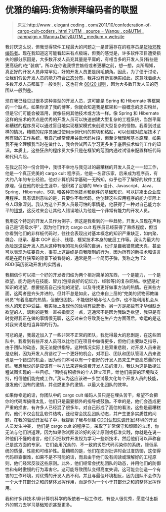 # 优雅的编码:货物崇拜编码者的联盟

> 原文:[http://www . elegant coding . com/2011/10/confederation-of-cargo-cult-coders . html？UTM _ source = Wanqu . co&UTM _ campaign = Wanqu+Daily&UTM _ medium = website](http://www.elegantcoding.com/2011/10/confederacy-of-cargo-cult-coders.html?utm_source=wanqu.co&utm_campaign=Wanqu+Daily&utm_medium=website)

我讨厌这么说，但我觉得软件工程最大的问题之一是普遍存在的程序员是[货物邪教编码者](http://en.wikipedia.org/wiki/Cargo_cult_programming)。现在我知道这可能看起来有点极端，但我的感觉是，许多软件项目遭受损失的部分原因是，大多数开发人员充其量是平庸的，有相当多的开发人员(有些是更高级的)在“装病”。所以在你说我愤世嫉俗或者更糟之前，想一想，众所周知，真正好的开发人员非常罕见，好的开发人员更是凤毛麟角。因此，为了便于讨论，让我们假设开发人员的能力符合[正态分布](http://en.wikipedia.org/wiki/Normal_distribution)，我并没有断言确实如此，这意味着绝大多数开发人员都属于一般类别，这也符合 [80/20 规则](http://www.codinghorror.com/blog/2007/11/the-two-types-of-programmers.html)，因为大多数开发人员的范围从一般到差。

现在我已经见过很多这种类型的开发人员，这可能是 Spring 和 Hibernate 等框架的一个缺点。如果你读了我的博客，你就会知道我是框架和一般概念的忠实粉丝，但是它们可能会被滥用，就像任何其他技术或方法一样。像 Spring 和 Hibernate 这样的技术的优点是优秀的开发人员可以快速创建大型复杂的工程系统，当然平庸和糟糕的程序员可以通过盲目地实现框架模式来创建大型复杂的怪物。我看到过这样的情况，糟糕的程序员通过使用示例代码的剪切和粘贴，可以创建对底层技术了解有限的工作系统，我自己经常使用谷歌代码片段，但至少我理解基本原理，如果我不完全理解我当时在做什么，我会尝试回去学习更多关于底层技术如何工作的知识。本质上，这些狂热的程序员大多只是在框架的范围内通过试错来配置样板代码和代码片段。

在我之前的一份合同中，我很不幸地与我见过的最糟糕的开发人员之一一起工作，他是一个真正完美的 cargo cult 程序员，他是一名音乐家，后来成为程序员，有大约八年的专业经验。他对计算机科学基础一无所知，似乎也不了解好的软件工程原理，但在他的职业生涯中，他积累了足够的 Web 设计、Javascript、Java、Spring、Hibernate、SQL 和各种其他技术和组件的基础知识，可以拼凑出企业应用程序。具有讽刺意味的是，只要你不看代码，他创建这些应用程序的能力实际上令人印象深刻。我认为这个开发人员最可怕的事情是，他获得了一种对自己能力水平的[错觉](http://en.wikipedia.org/wiki/Dunning%E2%80%93Kruger_effect)，这反过来会让其他人错误地认为他是一个非常有能力的开发人员。

我用这个特定的开发人员作为例子，但这是我看到的一种趋势，开发人员现在声称自己是“高级水平”，因为他们作为 cargo cult 程序员已经获得了熟练程度，但当你看到他们的非样板代码时，往往会表现出对基本概念的知识严重缺乏，如内聚、耦合、继承、基本 OOP 设计、线程、框架技术本身的底层工作等。我认为最大的危险是这些开发人员从这种有限的视角获得的自满，也许是自我错觉或天真，甚至可以表现为狂妄自大，事实上这最终是自我限制的行为，因为所有的新技术和语言都是在同样狭窄的背景下被看待的，通常是另一个简历子弹，我称之为 T2 RDD(简历驱动开发)的实践者。

我相信你可以把一个好的开发者归结为两个相对简单的东西，一个是能力，一个是欲望。能力是内在技能、智力(包括良好的记忆力、经验等)的复杂网络。欲望是对知识的渴望，想要提高自己技能的渴望，以及寻找更好做事方法的热情。在某些方面，这两者是齐头并进的，但并不总是如此，这位来自上层的“完美的货物邪教编码员”有着高度的热情，但他很固执，不能很好地与他人合作，也不能利用机会从他人的知识中受益，我实际上发现他的处境有些悲惨。另一方是那些有才华但缺乏欲望的人，讽刺的是我一直被指责这一点，这通常不是因为我缺乏欲望，我只是有时觉得我正在做的事情很无聊，这反过来会导致我在生产力方面落后，幸运的是这对我来说是相当异常的行为。

可悲的是，我最近加入了一些非常不正常的团队，我觉得最大的悲剧是，在这些团队中，我看到有些开发人员可以比他们在项目中做得更多，但他们主要缺乏指导，由于团队的动态，我无法提供指导。这种情况实际上是双重悲剧，对开发人员来说是悲剧，因为开发人员错过了一个更好的机会，对项目、团队和团队管理人员来说也是一个错过的机会，因为他们本可以有一个更好的开发人员来生产更高质量的代码。我想我说的是应该有一种方法来避免浪费开发人员的潜力，我认为这是敏捷过程试图实现的一些目标。“围绕有积极性的个人建立项目。给他们需要的环境和支持，相信他们能完成工作。”我认为这应该进一步尝试最大化每个开发人员的技能，激发他们固有的激情，并点燃更多的激情，以最大化团队的效率。

如果你幸运的话，你团队中的 cargo cult 编码人员只是在埋头苦干，希望不会把你的代码库搞得太乱，他们只是需要额外的指导或鼓励。不幸的是，他们会造成更严重的损害，有许多人已经混了很多年，对自己形成了高估的看法，这些是最糟糕的，他们不仅会扰乱软件结构，还经常会扰乱团队动态，并产生更多实质性的问题，在我的[驱动开发](http://www.elegantcoding.com/2011/05/driven-development.html)帖子中，我提到了我与创建 [CDD(认知失调开发)](http://www.elegantcoding.com/2011/05/driven-development.html#CDD)环境的开发人员发生冲突， 他们是 cargo cult 的程序员，采取了非常保守和顽固的立场，你无法与他们讲道理，因为如果你试图谈论好的设计原则或标准实践，你就是在说一种他们不懂的语言，他们只把软件开发视为学习一些新技术，然后他们可以声称自己是这方面的专家。 它们会用冗余的、不一致的劣质代码污染你的系统，降低系统的质量、性能和可维护性。最糟糕的是，他们在面对批评时会过度防御，这使得代码审查很难，如果不是不可能的话，而且由于他们没有阅读或理解好的工程原则，他们经常反驳这些原则。此外，他们经常会扰乱团队的动态，并用他们的防御性和有时傲慢的行为毒害它。这可能导致团队变得高度失调，这可能会创造一个有害的工作环境，对优秀的开发人员不利，并且与最佳环境相反，因为团队不会作为一个大于其部分之和的整体发挥作用，而是作为一个小于其部分之和的整体发挥作用。

我和许多非技术/非计算机科学的皈依者一起工作过，有些人很优秀，愿意付出额外的努力去学习基础知识甚至更多。